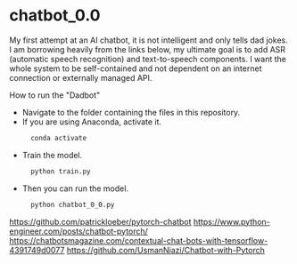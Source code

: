 # chatbot_0.0
My first attempt at an AI chatbot, it is not intelligent and only tells dad jokes.  I am borrowing heavily from the links below, my ultimate goal is to add ASR (automatic speech recognition) and text-to-speech components.  I want the whole system to be self-contained and not dependent on an internet connection or externally managed API.

How to run the "Dadbot"
- Navigate to the folder containing the files in this repository.
- If you are using Anaconda, activate it.
    ```bash
      conda activate
    ```
- Train the model.
    ```bash
      python train.py
    ```
- Then you can run the model.
    ```bash
      python chatbot_0_0.py
    ```

https://github.com/patrickloeber/pytorch-chatbot
https://www.python-engineer.com/posts/chatbot-pytorch/
https://chatbotsmagazine.com/contextual-chat-bots-with-tensorflow-4391749d0077
https://github.com/UsmanNiazi/Chatbot-with-Pytorch

